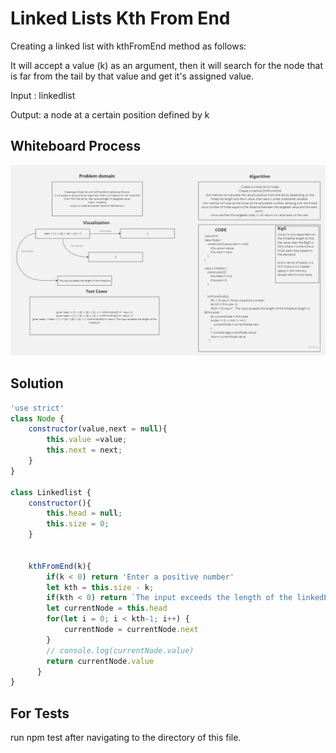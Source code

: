 # Linked Lists Kth From End

Creating a linked list with kthFromEnd method as follows:

It will accept a value (k) as an argument, then it will search for the node that is far from the tail by that value and get it's assigned value.

Input : linkedlist

Output: a node at a certain position defined by k

## Whiteboard Process

![Linked list white board](./assets/kthFromEnd.jpg)

## Solution

``` javascript
'use strict'
class Node {
    constructor(value,next = null){
        this.value =value;
        this.next = next;
    }
}

class Linkedlist {
    constructor(){
        this.head = null;
        this.size = 0;
    }


    kthFromEnd(k){
        if(k < 0) return 'Enter a positive number'
        let kth = this.size - k;
        if(kth < 0) return `The input exceeds the length of the linkedList length is: ${this.size}`
        let currentNode = this.head
        for(let i = 0; i < kth-1; i++) {
            currentNode = currentNode.next
        }
        // console.log(currentNode.value)
        return currentNode.value
      }
}

```


## For Tests

run npm test after navigating to the directory of this file.
